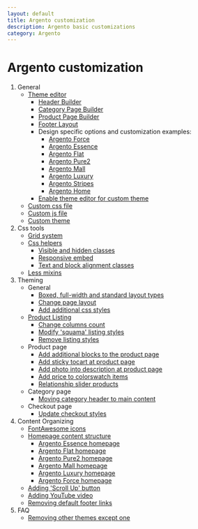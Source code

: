 ```yaml
---
layout: default
title: Argento customization
description: Argento basic customizations
category: Argento
---
```


# Argento customization

 1. General
      - [Theme editor](theme-editor/)
          + [Header Builder](theme-editor/#header-builder)
          + [Category Page Builder](theme-editor/#category-page-builder)
          + [Product Page Builder](theme-editor/#product-page-builder)
          + [Footer Layout](theme-editor/#footer-layout)
          + Design specific options and customization examples:
              * [Argento Force](/m2/argento/force/theme-editor/)
              * [Argento Essence](/m2/argento/essence/theme-editor/)
              * [Argento Flat](/m2/argento/flat/theme-editor/)
              * [Argento Pure2](/m2/argento/pure2/theme-editor/)
              * [Argento Mall](/m2/argento/mall/theme-editor/)
              * [Argento Luxury](/m2/argento/luxury/theme-editor/)
              * [Argento Stripes](/m2/argento/stripes/theme-editor/)
              * [Argento Home](/m2/argento/home/theme-editor/)
          + [Enable theme editor for custom theme](custom-theme/#enable-theme-editor-for-custom-theme)
    - [Custom css file](custom-css/)
    - [Custom js file](custom-js/)
    - [Custom theme](custom-theme/)
 2. Css tools
    - [Grid system](grid-system/)
    - [Css helpers](css-helpers/)
        - [Visible and hidden classes](css-helpers/#visible-and-hidden-classes)
        - [Responsive embed](css-helpers/#responsive-embed)
        - [Text and block alignment classes](css-helpers/#text-and-block-alignment-classes)
    - [Less mixins](less-mixins/)
 3. Theming
    - General
        - [Boxed, full-width and standard layout types](boxed-full-width-and-standard-layout-types/)
        - [Change page layout](change-page-layout/)
        - [Add additional css styles](add-additional-css-styles/)
    - [Product Listing](change-product-listing-styles/)
        - [Change columns count](change-product-listing-styles/#columns-count)
        - [Modify 'squama' listing styles](change-product-listing-styles/#squama-listing-styles)
        - [Remove listing styles](change-product-listing-styles/#remove-listing-styles)
    - Product page
        + [Add additional blocks to the product page](add-additional-blocks-to-the-product-page/)
        + [Add sticky tocart at product page](add-sticky-tocart/)
        + [Add photo into description at product page](add-photo-in-description/)
        + [Add price to colorswatch items](adding-prices-to-magento-swatches/)
        + [Relationship slider products](relationship-slider-products)
    - Category page
        - [Moving category header to main content](moving-category-header-to-main-content/)
    - Checkout page
        - [Update checkout styles](checkout-styles/)
 4. Content Organizing
    -   [FontAwesome icons](icons/)
    -   [Homepage content structure](homepage-content/)
        - [Argento Essence homepage](/m2/argento/essence/page-structure/homepage/)
        - [Argento Flat homepage](/m2/argento/flat/page-structure/homepage/)
        - [Argento Pure2 homepage](/m2/argento/pure2/page-structure/homepage/)
        - [Argento Mall homepage](/m2/argento/mall/page-structure/homepage/)
        - [Argento Luxury homepage](/m2/argento/luxury/page-structure/homepage/)
        - [Argento Force homepage](/m2/argento/force/page-structure/homepage/)
    -   [Adding 'Scroll Up' button](add-scroll-up/)
    -   [Adding YouTube video](add-youtube-video/)
    -   [Removing default footer links](removing-default-footer-links/)
5. FAQ
    -   [Removing other themes except one](removing-other-themes-except-one/)
